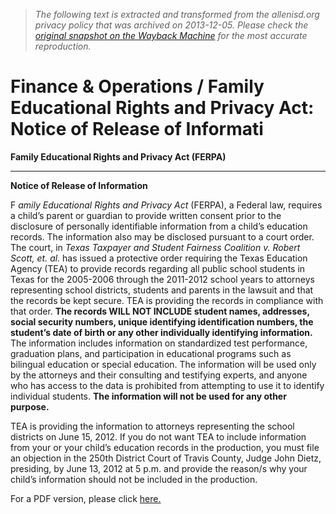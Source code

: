 > *The following text is extracted and transformed from the allenisd.org privacy policy that was archived on 2013-12-05. Please check the [original snapshot on the Wayback Machine](https://web.archive.org/web/20131205114037id_/http%3A//allenisd.org//site/Default.aspx%3FPageID%3D20871) for the most accurate reproduction.*

# Finance & Operations / Family Educational Rights and Privacy Act: Notice of Release of Informati

**Family Educational Rights and Privacy Act (FERPA)**

* * *

 **Notice of Release of Information**

F _amily Educational Rights and Privacy Act_ (FERPA), a Federal law, requires a child’s parent or guardian to provide written consent prior to the disclosure of personally identifiable information from a child’s education records. The information also may be disclosed pursuant to a court order. The court, in _Texas Taxpayer and Student Fairness Coalition v. Robert Scott, et. al._ has issued a protective order requiring the Texas Education Agency (TEA) to provide records regarding all public school students in Texas for the 2005-2006 through the 2011-2012 school years to attorneys representing school districts, students and parents in the lawsuit and that the records be kept secure. TEA is providing the records in compliance with that order. **The records WILL NOT INCLUDE student names, addresses, social security numbers, unique identifying identification numbers, the student’s date of birth or any other individually identifying information.** The information includes information on standardized test performance, graduation plans, and participation in educational programs such as bilingual education or special education. The information will be used only by the attorneys and their consulting and testifying experts, and anyone who has access to the data is prohibited from attempting to use it to identify individual students. **The information will not be used for any other purpose.**

TEA is providing the information to attorneys representing the school districts on June 15, 2012. If you do not want TEA to include information from your or your child’s education records in the production, you must file an objection in the 250th District Court of Travis County, Judge John Dietz, presiding, by June 13, 2012 at 5 p.m. and provide the reason/s why your child’s information should not be included in the production.

For a PDF version, please click [here.](https://web.archive.org/cms/lib/TX01001197/Centricity/Domain/23/Official%20FERPA%20Notice.pdf)
